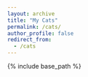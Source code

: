 ```yaml
---
layout: archive
title: "My Cats"
permalink: /cats/
author_profile: false
redirect_from:
  - /cats
---
```


{% include base_path %}

